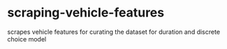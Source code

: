 # scraping-vehicle-features
scrapes vehicle features for curating the dataset for duration and discrete choice model
